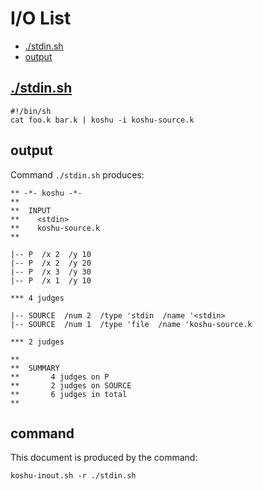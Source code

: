 # I/O List

- [./stdin.sh](#stdinsh)
- [output](#output)



## [./stdin.sh](./stdin.sh)

```
#!/bin/sh
cat foo.k bar.k | koshu -i koshu-source.k
```



## output


Command `./stdin.sh` produces:

```
** -*- koshu -*-
**
**  INPUT
**    <stdin>
**    koshu-source.k
**

|-- P  /x 2  /y 10
|-- P  /x 2  /y 20
|-- P  /x 3  /y 30
|-- P  /x 1  /y 10

*** 4 judges

|-- SOURCE  /num 2  /type 'stdin  /name '<stdin>
|-- SOURCE  /num 1  /type 'file  /name 'koshu-source.k

*** 2 judges

**
**  SUMMARY
**       4 judges on P
**       2 judges on SOURCE
**       6 judges in total
**
```



## command

This document is produced by the command:

```
koshu-inout.sh -r ./stdin.sh
```
